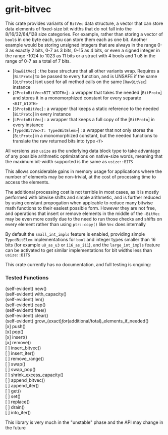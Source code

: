 # grit-bitvec
This crate provides variants of `BitVec` data structure, a vector that can store data elements of fixed-size bit widths
that do not fall into the 8/16/32/64/128 size categories. For example, rather than storing a vector of `bool`s in one
byte each, you can store them each as one bit. Another example would be storing unsigned integers that are always in the
range 0-3 as exactly 2 bits, 0-7 as 3 bits, 0-15 as 4 bits, or even a signed integer in the range -1024 to 1023 as 11 bits
or a struct with 4 bools and 1 u8 in the range of 0-7 as a total of 7 bits.

- [`RawBitVec`] : the base structure that all other variants wrap. Requires a [`BitProto`] to be passed to every function, and is UNSAFE if the same [`BitProto`] isnt used for all method calls on the same [`RawBitVec`] instance
- [`CProtoBitVec<BIT_WIDTH>`] : a wrapper that takes the needed [`BitProto`] and stores it in a monomorphized constant for every separate `<BIT_WIDTH>`
- [`SProtoBitVec`] : a wrapper that keeps a static reference to the needed [`BitProto`] in every instance
- [`LProtoBitVec`] : a wrapper that keeps a full copy of the [`BitProto`] in every instance
- [`TypedBitVec<T: TypedBitElem>`] : a wrapper that not only stores the [`BitProto`] in a monomorphized constant, but the needed functions to translate the raw returned bits into type `<T>`

All versions use `usize` as the underlying data block type to take advantage of any possible arithmetic optimizations on
native-size words, meaning that the maximum bit-width supported is the same as `usize::BITS`

This allows considerable gains in memory usage for applications where the number of elements may be non-trivial, at the
cost of processing time to access the elements.

The additional processing cost is not terrible in most cases, as it is mostly performed with bitwise shifts and simple
arithmetic, and is further reduced by using constant propogation when applcable to reduce many bitwise math functions
to their easiest possible form. However they are not free, and operations that insert or remove elements in the middle
of the `-BitVec` may be even more costly due to the need to run those checks and shifts on every element rather than using
`ptr::copy()` like `Vec` does internally

By default the `small_int_impls` feature is enabled, providing simple `TypedBitElem` implementations for `bool` and
integer types smaller than 16 bits (for example `u8_as_u3` or `i16_as_i11`), and the `large_int_impls` feature can
be activated to get similar implementations for bit widths less than `usize::BITS`

This crate currently has no documentation, and full testing is ongoing:
### Tested Functions
(self-evident) new()  
(self-evident) with_capacity()  
(self-evident) len()  
(self-evident) cap()  
(self-evident) free()  
(self-evident) clear()  
(self-evident) grow_(exact)_for_(additional/total)_elements_if_needed()  
[x] push()  
[x] pop()  
[x] insert()  
[x] remove()  
[ ] insert_bitvec()  
[ ] insert_iter()  
[ ] remove_range()  
[ ] swap()  
[ ] swap_pop()  
[ ] shrink_excess_capacity()  
[ ] append_bitvec()  
[ ] append_iter()  
[ ] get()  
[ ] set()  
[ ] replace()  
[ ] drain()  
[ ] into_iter()  

This library is very much in the "unstable" phase and the API may change in the future